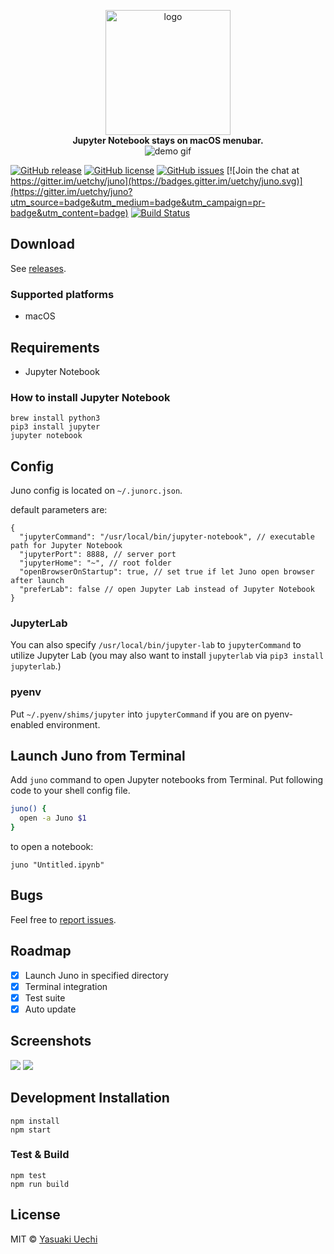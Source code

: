 <p align="center">
  <img alt="logo" width="200" src="http://uechi-public.s3-website-ap-northeast-1.amazonaws.com/github/juno/header.png" /><br/>
  <b>Jupyter Notebook stays on macOS menubar.</b><br/>
  <img alt="demo gif" src="https://uetchy.github.io/juno/assets/demo.gif" />
</p>

[![GitHub release](https://img.shields.io/github/release/uetchy/juno.svg?maxAge=2592000)](https://github.com/uetchy/juno/releases/latest)
[![GitHub license](https://img.shields.io/badge/license-MIT-blue.svg)](https://raw.githubusercontent.com/uetchy/juno/master/LICENSE)
[![GitHub issues](https://img.shields.io/github/issues/uetchy/juno.svg)](https://github.com/uetchy/juno/issues)
[![Join the chat at https://gitter.im/uetchy/juno](https://badges.gitter.im/uetchy/juno.svg)](https://gitter.im/uetchy/juno?utm_source=badge&utm_medium=badge&utm_campaign=pr-badge&utm_content=badge)
[![Build Status](https://travis-ci.org/uetchy/juno.svg?branch=master)](https://travis-ci.org/uetchy/juno)

## Download

See [releases](https://github.com/uetchy/juno/releases).

### Supported platforms

- macOS

## Requirements

- Jupyter Notebook

### How to install Jupyter Notebook

```
brew install python3
pip3 install jupyter
jupyter notebook
```

## Config

Juno config is located on `~/.junorc.json`.

default parameters are:

```jsonc
{
  "jupyterCommand": "/usr/local/bin/jupyter-notebook", // executable path for Jupyter Notebook
  "jupyterPort": 8888, // server port
  "jupyterHome": "~", // root folder
  "openBrowserOnStartup": true, // set true if let Juno open browser after launch
  "preferLab": false // open Jupyter Lab instead of Jupyter Notebook
}
```

### JupyterLab

You can also specify `/usr/local/bin/jupyter-lab` to `jupyterCommand` to utilize
Jupyter Lab (you may also want to install `jupyterlab` via `pip3 install jupyterlab`.)

### pyenv

Put `~/.pyenv/shims/jupyter` into `jupyterCommand` if you are on pyenv-enabled
environment.

## Launch Juno from Terminal

Add `juno` command to open Jupyter notebooks from Terminal. Put following code
to your shell config file.

```bash
juno() {
  open -a Juno $1
}
```

to open a notebook:

```
juno "Untitled.ipynb"
```

## Bugs

Feel free to [report issues](https://github.com/uetchy/juno/issues/new).

## Roadmap

- [x] Launch Juno in specified directory
- [x] Terminal integration
- [x] Test suite
- [x] Auto update

## Screenshots

![](http://uechi-public.s3.amazonaws.com/github/juno/screenshot.png)
![](http://uechi-public.s3.amazonaws.com/github/juno/open-with-juno.png)

## Development Installation

```
npm install
npm start
```

### Test & Build

```
npm test
npm run build
```

## License

MIT © [Yasuaki Uechi](y@uechi.io)
